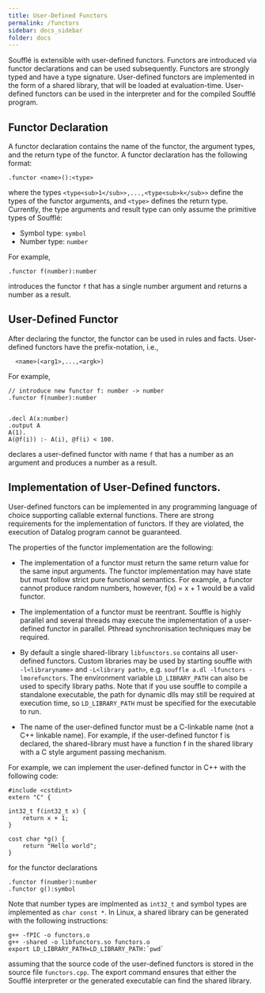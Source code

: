 ```yaml
---
title: User-Defined Functors
permalink: /functors
sidebar: docs_sidebar
folder: docs
---
```


Soufflé is extensible with user-defined functors. Functors are 
introduced via functor declarations and can be used subsequently.
Functors are strongly typed and have a type signature. User-defined
functors are implemented in the form of a shared library, that will 
be loaded at evaluation-time. User-defined functors can be 
used in the interpreter and for the compiled Soufflé program. 

## Functor Declaration 
A functor declaration contains
the name of the functor, the argument types, and the return type 
of the functor. A functor declaration has the following
format:
```
.functor <name>():<type>
```
where the types  ```<type<sub>1</sub>>,...,<type<sub>k</sub>>``` define the types 
of the functor arguments, and ```<type>``` defines the return type. Currently,
the type arguments and result type can only assume the primitive types of Soufflé:
* Symbol type: `symbol`
* Number type: `number`

For example, 
```
.functor f(number):number
```
introduces the functor `f` that has a single number argument and 
returns a number as a result.

## User-Defined Functor 

After declaring the functor, the functor can be used in rules and facts. 
User-defined functors have the prefix-notation, i.e., 
```
  <name>(<arg1>,...,<argk>)
```

For example,

```
// introduce new functor f: number -> number
.functor f(number):number


.decl A(x:number) 
.output A
A(1). 
A(@f(i)) :- A(i), @f(i) < 100.
```
declares a user-defined functor with name `f` that has a number as an argument and produces a number as a result. 

## Implementation of User-Defined functors.

User-defined functors can be implemented in any programming language of choice supporting callable external functions. 
There are strong requirements for the implementation of functors. If they are violated, the execution of Datalog program cannot be guaranteed. 

The properties of the functor implementation are the following:

 * The implementation of a functor must return the same return value for the same input arguments. The functor implementation may have state but must follow strict pure functional semantics. For example, a functor cannot produce random numbers, however, f(x) = x + 1 would be a valid functor. 

 * The implementation of a functor must be reentrant. Souffle is highly parallel and several threads may execute the implementation of a user-defined functor in parallel. Pthread synchronisation techniques may be required.

 * By default a single shared-library `libfunctors.so` contains all user-defined functors. Custom libraries may be used by starting souffle with `-l<libraryname>` and `-L<library path>`, e.g. `souffle a.dl -lfunctors -lmorefunctors`. The environment variable `LD_LIBRARY_PATH` can also be used to specify library paths. Note that if you use souffle to compile a standalone executable, the path for dynamic dlls may still be required at execution time, so `LD_LIBRARY_PATH` must be specified for the executable to run.
 
 * The name of the user-defined functor must be a C-linkable name (not a C++ linkable name). For example, if the user-defined functor f is declared, the shared-library must have a function f in the shared library with a C style argument passing mechanism. 

For example, we can implement the user-defined functor in C++ with the following code:

```
#include <cstdint>
extern "C" {

int32_t f(int32_t x) {
    return x + 1;
}

cost char *g() {
    return "Hello world";
}
```

for the functor declarations 
```
.functor f(number):number
.functor g():symbol
```

Note that number types are implmented as ```int32_t``` and symbol types are implemented as ```char const *```. In Linux, a shared library can be generated with the following instructions:
```
g++ -fPIC -o functors.o 
g++ -shared -o libfunctors.so functors.o 
export LD_LIBRARY_PATH=LD_LIBRARY_PATH:`pwd`
```
assuming that the source code of the user-defined functors is stored in the source file ```functors.cpp```. The export command ensures that either the Soufflé interpreter or the generated executable can find the shared library.
